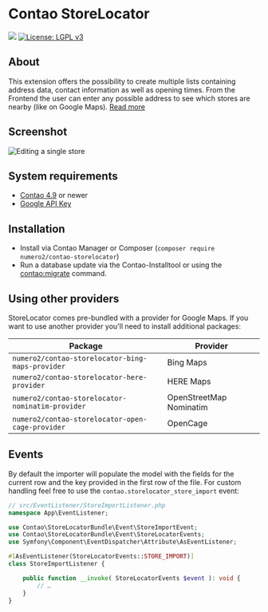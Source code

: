 Contao StoreLocator
======================

[![](https://img.shields.io/packagist/v/numero2/contao-storelocator.svg?style=flat-square)](https://packagist.org/packages/numero2/contao-storelocator) [![License: LGPL v3](https://img.shields.io/badge/License-LGPL%20v3-blue.svg?style=flat-square)](http://www.gnu.org/licenses/lgpl-3.0)

About
--

This extension offers the possibility to create multiple lists containing address data, contact information as well as opening times. From the Frontend the user can enter any possible address to see which stores are nearby (like on Google Maps). [Read more](https://www.numero2.de/contao/erweiterungen/storelocator.html)

Screenshot
--

![Editing a single store](./docs/screenshot.png)

System requirements
--

* [Contao 4.9](https://github.com/contao/core) or newer
* [Google API Key](https://github.com/numero2/contao-storelocator/wiki/Google-Keys)

Installation
--

* Install via Contao Manager or Composer (`composer require numero2/contao-storelocator`)
* Run a database update via the Contao-Installtool or using the [contao:migrate](https://docs.contao.org/dev/reference/commands/) command.

Using other providers
--

StoreLocator comes pre-bundled with a provider for Google Maps.
If you want to use another provider you'll need to install additional packages:

| Package                                          | Provider                |
| ------------------------------------------------ | ----------------------- |
| `numero2/contao-storelocator-bing-maps-provider` | Bing Maps               |
| `numero2/contao-storelocator-here-provider`      | HERE Maps               |
| `numero2/contao-storelocator-nominatim-provider` | OpenStreetMap Nominatim |
| `numero2/contao-storelocator-open-cage-provider` | OpenCage                |


Events
--

By default the importer will populate the model with the fields for the current row and the key provided in the first row of the file. For custom handling feel free to use the `contao.storelocator_store_import` event:

```php
// src/EventListener/StoreImportListener.php
namespace App\EventListener;

use Contao\StoreLocatorBundle\Event\StoreImportEvent;
use Contao\StoreLocatorBundle\Event\StoreLocatorEvents;
use Symfony\Component\EventDispatcher\Attribute\AsEventListener;

#[AsEventListener(StoreLocatorEvents::STORE_IMPORT)]
class StoreImportListener {

    public function __invoke( StoreLocatorEvents $event ): void {
        // …
    }
}
```